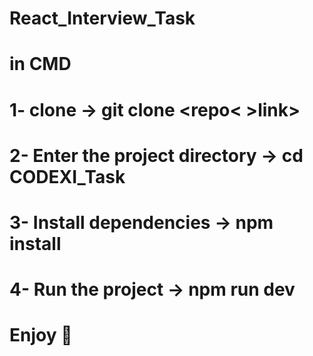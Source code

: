 # React_Interview_Task

# in CMD

# 1- clone -> git clone <repo< >link>

# 2- Enter the project directory -> cd CODEXI_Task

# 3- Install dependencies -> npm install

# 4- Run the project -> npm run dev

# Enjoy 👋
